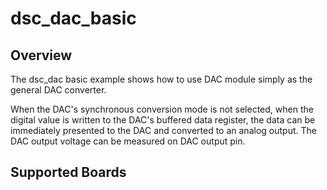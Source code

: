 # dsc_dac_basic

## Overview

The dsc_dac basic example shows how to use DAC module simply as the general DAC converter.

When the DAC's synchronous conversion mode is not selected, when the digital value is written
to the DAC's buffered data register, the data can be immediately presented to the DAC and converted to an analog output.
The DAC output voltage can be measured on DAC output pin.

## Supported Boards
